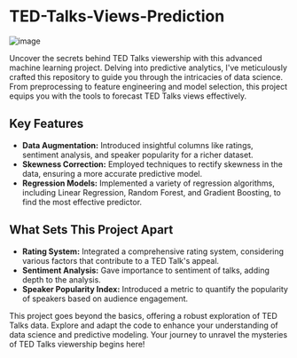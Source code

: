 # TED-Talks-Views-Prediction

![image](https://github.com/nikhilbordekar/TED-Talks-Views-Prediction/assets/121897260/abd41977-e438-4785-857f-bf1b018105cf)

Uncover the secrets behind TED Talks viewership with this advanced machine learning project. Delving into predictive analytics, I've meticulously crafted this repository to guide you through the intricacies of data science. From preprocessing to feature engineering and model selection, this project equips you with the tools to forecast TED Talks views effectively.

## Key Features
- **Data Augmentation:** Introduced insightful columns like ratings, sentiment analysis, and speaker popularity for a richer dataset.
- **Skewness Correction:** Employed techniques to rectify skewness in the data, ensuring a more accurate predictive model.
- **Regression Models:** Implemented a variety of regression algorithms, including Linear Regression, Random Forest, and Gradient Boosting, to find the most effective predictor.

## What Sets This Project Apart
- **Rating System:** Integrated a comprehensive rating system, considering various factors that contribute to a TED Talk's appeal.
- **Sentiment Analysis:** Gave importance to sentiment of talks, adding depth to the analysis.
- **Speaker Popularity Index:** Introduced a metric to quantify the popularity of speakers based on audience engagement.

This project goes beyond the basics, offering a robust exploration of TED Talks data. Explore and adapt the code to enhance your understanding of data science and predictive modeling. Your journey to unravel the mysteries of TED Talks viewership begins here!
